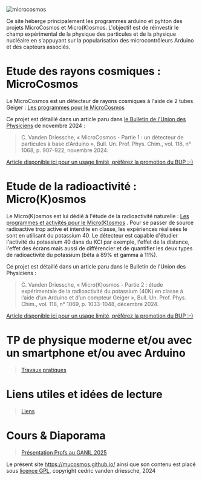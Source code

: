 ![microcosmos](/microcosmos.jpg) 

Ce site héberge principalement les programmes arduino et pyhton des projets MicroCosmos et Micro(K)osmos. L'objectif est de réinvestir le champ expérimental de la physique des particules et de la physique nucléaire en s'appuyant sur la popularisation des microcontrôleurs Arduino et des capteurs associés.

# Etude des rayons cosmiques : MicroCosmos
Le MicroCosmos est un détecteur de rayons cosmiques à l'aide de 2 tubes Geiger : [Les programmes pour le MicroCosmos](/1microcosmos.md)

Ce projet est détaillé dans un article paru dans [le Bulletin de l'Union des Physiciens](https://bupdoc.udppc.asso.fr/index.php) de novembre 2024 :

>  C. Vanden Driessche, « MicroCosmos - Partie 1 : un détecteur de particules à base d’Arduino », Bull. Un. Prof. Phys. Chim., vol. 118, n° 1068, p. 907-922, novembre 2024.

[Article disponible ici pour un usage limité, préférez la promotion du BUP :-) ](/1microcosmos.md)

# Etude de la radioactivité : Micro(K)osmos
Le Micro(K)osmos est lui dédié à l'étude de la radioactivité naturelle : [Les programmes et activités pour le Micro(K)osmos](/2microkosmos.md) . Pour se passer de source radioactive trop active et interdite en classe, les expériences réalisées le sont en utilisant du potassium 40. Le détecteur est capable d'étudier l'activité du potassium 40 dans du KCl par exemple, l'effet de la distance, l'effet des écrans mais aussi de différencier et de quantifier les deux types de radioactivité du potassium (bêta à 89% et gamma à 11%).

Ce projet est détaillé dans un article paru dans le Bulletin de l'Union des Physiciens :

> C. Vanden Driessche, « Micro(K)osmos - Partie 2 : étude expérimentale de la radioactivité du potassium (40K) en classe à l’aide d’un Arduino et d’un compteur Geiger », Bull. Un. Prof. Phys. Chim., vol. 118, n° 1069, p. 1033-1048, décembre 2024.

[Article disponible ici pour un usage limité, préférez la promotion du BUP :-) ](/2microkosmos.md)

# TP de physique moderne et/ou avec un smartphone et/ou avec Arduino
>[Travaux pratiques](tpmoderne.md)

# Liens utiles et idées de lecture
>  [Liens](liens.md)

# Cours & Diaporama
>  [Présentation Profs au GANIL 2025](/ressources/DiaporamaRetourExperience.pdf)





Le présent site https://mucosmos.github.io/ ainsi que son contenu est placé sous [licence GPL](/GNU-GPL.md), copyright cedric vanden driessche, 2024
